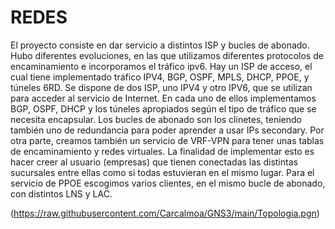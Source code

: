 # REDES
El proyecto consiste en dar servicio a distintos ISP y bucles de abonado. Hubo diferentes evoluciones, en las que utilizamos diferentes protocolos de encaminamiento e incorporamos el tráfico ipv6.
Hay un ISP de acceso, el cual tiene implementado tráfico IPV4, BGP, OSPF, MPLS, DHCP, PPOE, y túneles 6RD. Se dispone de dos ISP, uno IPV4 y otro IPV6, que se utilizan para acceder al servicio de Internet. En cada uno de ellos implementamos BGP, OSPF, DHCP y los túneles apropiados según el tipo de tráfico que se necesita encapsular. Los bucles de abonado son los clinetes, teniendo también uno de redundancia para poder aprender a usar IPs secondary.
Por otra parte, creamos también un servicio de VRF-VPN para tener unas tablas de encaminamiento y redes virtuales. La finalidad de implementar esto es hacer creer al usuario (empresas) que tienen conectadas las distintas sucursales entre ellas como si todas estuvieran en el mismo lugar. 
Para el servicio de PPOE escogimos varios clientes, en el mismo bucle de abonado, con distintos LNS y LAC. 

(https://raw.githubusercontent.com/Carcalmoa/GNS3/main/Topologia.pgn)
